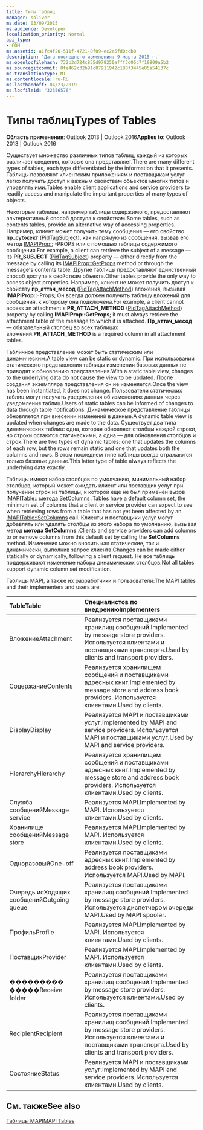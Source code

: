 ```yaml
---
title: Типы таблиц
manager: soliver
ms.date: 03/09/2015
ms.audience: Developer
localization_priority: Normal
api_type:
- COM
ms.assetid: a1fc4f20-511f-4721-8f09-ec2a5fd0ccb0
description: 'Дата последнего изменения: 9 марта 2015 г.'
ms.openlocfilehash: 732b3d724c855d978250afff3d05c7f19909a5b2
ms.sourcegitcommit: 8fe462c32b91c87911942c188f3445e85a54137c
ms.translationtype: MT
ms.contentlocale: ru-RU
ms.lasthandoff: 04/23/2019
ms.locfileid: "32356576"
---
```

# <a name="types-of-tables"></a><span data-ttu-id="299d5-103">Типы таблиц</span><span class="sxs-lookup"><span data-stu-id="299d5-103">Types of Tables</span></span>

  
  
<span data-ttu-id="299d5-104">**Область применения**: Outlook 2013 | Outlook 2016</span><span class="sxs-lookup"><span data-stu-id="299d5-104">**Applies to**: Outlook 2013 | Outlook 2016</span></span> 
  
<span data-ttu-id="299d5-105">Существует множество различных типов таблиц, каждый из которых различает сведения, которые она представляет.</span><span class="sxs-lookup"><span data-stu-id="299d5-105">There are many different types of tables, each type differentiated by the information that it presents.</span></span> <span data-ttu-id="299d5-106">Таблицы позволяют клиентским приложениям и поставщикам услуг легко получать доступ к важным свойствам объектов многих типов и управлять ими.</span><span class="sxs-lookup"><span data-stu-id="299d5-106">Tables enable client applications and service providers to readily access and manipulate the important properties of many types of objects.</span></span> 
  
<span data-ttu-id="299d5-107">Некоторые таблицы, например таблицы содержимого, предоставляют альтернативный способ доступа к свойствам.</span><span class="sxs-lookup"><span data-stu-id="299d5-107">Some tables, such as contents tables, provide an alternative way of accessing properties.</span></span> <span data-ttu-id="299d5-108">Например, клиент может получить тему сообщения — его свойство **пр_субжект** ([PidTagSubject](pidtagsubject-canonical-property.md)), как напрямую из сообщения, вызвав его метод [IMAPIProp::](imapiprop-getprops.md) -PROPS или с помощью таблицы содержимого сообщения.</span><span class="sxs-lookup"><span data-stu-id="299d5-108">For example, a client can retrieve the subject of a message — its **PR_SUBJECT** ([PidTagSubject](pidtagsubject-canonical-property.md)) property — either directly from the message by calling its [IMAPIProp::GetProps](imapiprop-getprops.md) method or through the message's contents table.</span></span> <span data-ttu-id="299d5-109">Другие таблицы предоставляют единственный способ доступа к свойствам объекта.</span><span class="sxs-lookup"><span data-stu-id="299d5-109">Other tables provide the only way to access object properties.</span></span> <span data-ttu-id="299d5-110">Например, клиент не может получить доступ к свойству **пр_аттач_месод** ([PidTagAttachMethod](pidtagattachmethod-canonical-property.md)) вложения, вызывая **IMAPIProp::**-Props; Он всегда должен получить таблицу вложений для сообщения, к которому она подключена.</span><span class="sxs-lookup"><span data-stu-id="299d5-110">For example, a client cannot access an attachment's **PR_ATTACH_METHOD** ([PidTagAttachMethod](pidtagattachmethod-canonical-property.md)) property by calling **IMAPIProp::GetProps**; it must always retrieve the attachment table of the message to which it is attached.</span></span> <span data-ttu-id="299d5-111">**Пр_аттач_месод** — обязательный столбец во всех таблицах вложений.</span><span class="sxs-lookup"><span data-stu-id="299d5-111">**PR_ATTACH_METHOD** is a required column in all attachment tables.</span></span> 
  
<span data-ttu-id="299d5-112">Табличное представление может быть статическим или динамическим.</span><span class="sxs-lookup"><span data-stu-id="299d5-112">A table view can be static or dynamic.</span></span> <span data-ttu-id="299d5-113">При использовании статического представления таблицы изменения базовых данных не приводят к обновлению представления.</span><span class="sxs-lookup"><span data-stu-id="299d5-113">With a static table view, changes to the underlying data do not cause the view to be updated.</span></span> <span data-ttu-id="299d5-114">После создания экземпляра представления он не изменяется.</span><span class="sxs-lookup"><span data-stu-id="299d5-114">Once the view has been instantiated, it does not change.</span></span> <span data-ttu-id="299d5-115">Пользователи статических таблиц могут получать уведомления об изменениях данных через уведомления таблиц.</span><span class="sxs-lookup"><span data-stu-id="299d5-115">Users of static tables can be informed of changes to data through table notifications.</span></span> <span data-ttu-id="299d5-116">Динамическое представление таблицы обновляется при внесении изменений в данные.</span><span class="sxs-lookup"><span data-stu-id="299d5-116">A dynamic table view is updated when changes are made to the data.</span></span> <span data-ttu-id="299d5-117">Существует два типа динамических таблиц: одна, которая обновляет столбцы каждой строки, но строки остаются статическими, а одна — для обновления столбцов и строк.</span><span class="sxs-lookup"><span data-stu-id="299d5-117">There are two types of dynamic tables: one that updates the columns of each row, but the rows remain static and one that updates both the columns and rows.</span></span> <span data-ttu-id="299d5-118">В этом последнем типе таблицы всегда отражаются только базовые данные.</span><span class="sxs-lookup"><span data-stu-id="299d5-118">This latter type of table always reflects the underlying data exactly.</span></span>
  
<span data-ttu-id="299d5-119">Таблицы имеют набор столбцов по умолчанию, минимальный набор столбцов, который может ожидать клиент или поставщик услуг при получении строк из таблицы, к которой еще не был применен вызов [IMAPITable:: метода SetColumns](imapitable-setcolumns.md) .</span><span class="sxs-lookup"><span data-stu-id="299d5-119">Tables have a default column set, the minimum set of columns that a client or service provider can expect to see when retrieving rows from a table that has not yet been affected by an [IMAPITable::SetColumns](imapitable-setcolumns.md) call.</span></span> <span data-ttu-id="299d5-120">Клиенты и поставщики услуг могут добавлять или удалять столбцы из этого набора по умолчанию, вызывая метод **метода SetColumns** .</span><span class="sxs-lookup"><span data-stu-id="299d5-120">Clients and service providers can add columns to or remove columns from this default set by calling the **SetColumns** method.</span></span> <span data-ttu-id="299d5-121">Изменения можно вносить как статические, так и динамически, выполнив запрос клиента.</span><span class="sxs-lookup"><span data-stu-id="299d5-121">Changes can be made either statically or dynamically, following a client request.</span></span> <span data-ttu-id="299d5-122">Не все таблицы поддерживают изменение набора динамических столбцов.</span><span class="sxs-lookup"><span data-stu-id="299d5-122">Not all tables support dynamic column set modification.</span></span> 
  
<span data-ttu-id="299d5-123">Таблицы MAPI, а также их разработчики и пользователи:</span><span class="sxs-lookup"><span data-stu-id="299d5-123">The MAPI tables and their implementers and users are:</span></span>
  
|<span data-ttu-id="299d5-124">**Table**</span><span class="sxs-lookup"><span data-stu-id="299d5-124">**Table**</span></span>|<span data-ttu-id="299d5-125">**Специалистов по внедрению**</span><span class="sxs-lookup"><span data-stu-id="299d5-125">**Implementers**</span></span>|
|:-----|:-----|
|<span data-ttu-id="299d5-126">Вложение</span><span class="sxs-lookup"><span data-stu-id="299d5-126">Attachment</span></span>  <br/> |<span data-ttu-id="299d5-127">Реализуется поставщиками хранилищ сообщений.</span><span class="sxs-lookup"><span data-stu-id="299d5-127">Implemented by message store providers.</span></span> <span data-ttu-id="299d5-128">Используется клиентами и поставщиками транспорта.</span><span class="sxs-lookup"><span data-stu-id="299d5-128">Used by clients and transport providers.</span></span>  <br/> |
|<span data-ttu-id="299d5-129">Содержание</span><span class="sxs-lookup"><span data-stu-id="299d5-129">Contents</span></span>  <br/> |<span data-ttu-id="299d5-130">Реализуется хранилищем сообщений и поставщиками адресных книг.</span><span class="sxs-lookup"><span data-stu-id="299d5-130">Implemented by message store and address book providers.</span></span> <span data-ttu-id="299d5-131">Используется клиентами.</span><span class="sxs-lookup"><span data-stu-id="299d5-131">Used by clients.</span></span>  <br/> |
|<span data-ttu-id="299d5-132">Display</span><span class="sxs-lookup"><span data-stu-id="299d5-132">Display</span></span>  <br/> |<span data-ttu-id="299d5-133">Реализуется MAPI и поставщиками услуг.</span><span class="sxs-lookup"><span data-stu-id="299d5-133">Implemented by MAPI and service providers.</span></span> <span data-ttu-id="299d5-134">Используется MAPI и поставщиками услуг.</span><span class="sxs-lookup"><span data-stu-id="299d5-134">Used by MAPI and service providers.</span></span>  <br/> |
|<span data-ttu-id="299d5-135">Hierarchy</span><span class="sxs-lookup"><span data-stu-id="299d5-135">Hierarchy</span></span>  <br/> |<span data-ttu-id="299d5-136">Реализуется хранилищем сообщений и поставщиками адресных книг.</span><span class="sxs-lookup"><span data-stu-id="299d5-136">Implemented by message store and address book providers.</span></span> <span data-ttu-id="299d5-137">Используется клиентами.</span><span class="sxs-lookup"><span data-stu-id="299d5-137">Used by clients.</span></span>  <br/> |
|<span data-ttu-id="299d5-138">Служба сообщений</span><span class="sxs-lookup"><span data-stu-id="299d5-138">Message service</span></span>  <br/> |<span data-ttu-id="299d5-139">Реализуется MAPI.</span><span class="sxs-lookup"><span data-stu-id="299d5-139">Implemented by MAPI.</span></span> <span data-ttu-id="299d5-140">Используется клиентами.</span><span class="sxs-lookup"><span data-stu-id="299d5-140">Used by clients.</span></span>  <br/> |
|<span data-ttu-id="299d5-141">Хранилище сообщений</span><span class="sxs-lookup"><span data-stu-id="299d5-141">Message store</span></span>  <br/> |<span data-ttu-id="299d5-142">Реализуется MAPI.</span><span class="sxs-lookup"><span data-stu-id="299d5-142">Implemented by MAPI.</span></span> <span data-ttu-id="299d5-143">Используется клиентами.</span><span class="sxs-lookup"><span data-stu-id="299d5-143">Used by clients.</span></span>  <br/> |
|<span data-ttu-id="299d5-144">Одноразовый</span><span class="sxs-lookup"><span data-stu-id="299d5-144">One-off</span></span>  <br/> |<span data-ttu-id="299d5-145">Реализуется поставщиками адресных книг.</span><span class="sxs-lookup"><span data-stu-id="299d5-145">Implemented by address book providers.</span></span> <span data-ttu-id="299d5-146">Используется MAPI.</span><span class="sxs-lookup"><span data-stu-id="299d5-146">Used by MAPI.</span></span>  <br/> |
|<span data-ttu-id="299d5-147">Очередь исХодящих сообщений</span><span class="sxs-lookup"><span data-stu-id="299d5-147">Outgoing queue</span></span>  <br/> |<span data-ttu-id="299d5-148">Реализуется поставщиками хранилищ сообщений.</span><span class="sxs-lookup"><span data-stu-id="299d5-148">Implemented by message store providers.</span></span> <span data-ttu-id="299d5-149">Используется диспетчером очереди MAPI.</span><span class="sxs-lookup"><span data-stu-id="299d5-149">Used by MAPI spooler.</span></span>  <br/> |
|<span data-ttu-id="299d5-150">Профиль</span><span class="sxs-lookup"><span data-stu-id="299d5-150">Profile</span></span>  <br/> |<span data-ttu-id="299d5-151">Реализуется MAPI.</span><span class="sxs-lookup"><span data-stu-id="299d5-151">Implemented by MAPI.</span></span> <span data-ttu-id="299d5-152">Используется клиентами.</span><span class="sxs-lookup"><span data-stu-id="299d5-152">Used by clients.</span></span>  <br/> |
|<span data-ttu-id="299d5-153">Поставщик</span><span class="sxs-lookup"><span data-stu-id="299d5-153">Provider</span></span>  <br/> |<span data-ttu-id="299d5-154">Реализуется MAPI.</span><span class="sxs-lookup"><span data-stu-id="299d5-154">Implemented by MAPI.</span></span> <span data-ttu-id="299d5-155">Используется клиентами.</span><span class="sxs-lookup"><span data-stu-id="299d5-155">Used by clients.</span></span>  <br/> |
|<span data-ttu-id="299d5-156">��������� �����</span><span class="sxs-lookup"><span data-stu-id="299d5-156">Receive folder</span></span>  <br/> |<span data-ttu-id="299d5-157">Реализуется поставщиками хранилищ сообщений.</span><span class="sxs-lookup"><span data-stu-id="299d5-157">Implemented by message store providers.</span></span> <span data-ttu-id="299d5-158">Используется клиентами.</span><span class="sxs-lookup"><span data-stu-id="299d5-158">Used by clients.</span></span>  <br/> |
|<span data-ttu-id="299d5-159">Recipient</span><span class="sxs-lookup"><span data-stu-id="299d5-159">Recipient</span></span>  <br/> |<span data-ttu-id="299d5-160">Реализуется поставщиками хранилищ сообщений.</span><span class="sxs-lookup"><span data-stu-id="299d5-160">Implemented by message store providers.</span></span> <span data-ttu-id="299d5-161">Используется клиентами и поставщиками транспорта.</span><span class="sxs-lookup"><span data-stu-id="299d5-161">Used by clients and transport providers.</span></span>  <br/> |
|<span data-ttu-id="299d5-162">Состояние</span><span class="sxs-lookup"><span data-stu-id="299d5-162">Status</span></span>  <br/> |<span data-ttu-id="299d5-163">Реализуется MAPI и поставщиками услуг.</span><span class="sxs-lookup"><span data-stu-id="299d5-163">Implemented by MAPI and service providers.</span></span> <span data-ttu-id="299d5-164">Используется клиентами.</span><span class="sxs-lookup"><span data-stu-id="299d5-164">Used by clients.</span></span>  <br/> |
   
## <a name="see-also"></a><span data-ttu-id="299d5-165">См. также</span><span class="sxs-lookup"><span data-stu-id="299d5-165">See also</span></span>



[<span data-ttu-id="299d5-166">Таблицы MAPI</span><span class="sxs-lookup"><span data-stu-id="299d5-166">MAPI Tables</span></span>](mapi-tables.md)

